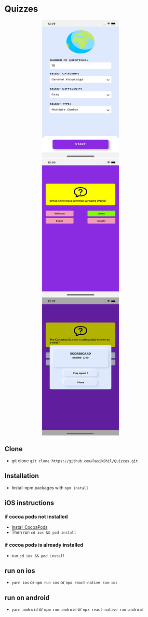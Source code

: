 # Quizzes
<p align="center">
  <img src="./src/assets/images/Select.png" width="256" height="455">
  <img src="./src/assets/images/Quiz.png" width="256" height="455">
  <img src="./src/assets/images/scoreBoard.png" width="256" height="455">
</p>

## Clone 
* git clone `git clone https://github.com/RasikBhil/Quizzes.git`

## Installation
* Install npm packages with `npm install`

## iOS instructions
### if cocoa pods not installed
* [Install CocoaPods](https://cocoapods.org/)
* Then run `cd ios && pod install`
### if cocoa pods is already installed
*  run `cd ios && pod install`

## run on ios
* `yarn ios` or `npm run ios` or `npx react-native run-ios`

## run on android
* `yarn android` or `npm run android` or `npx react-native run-android`
